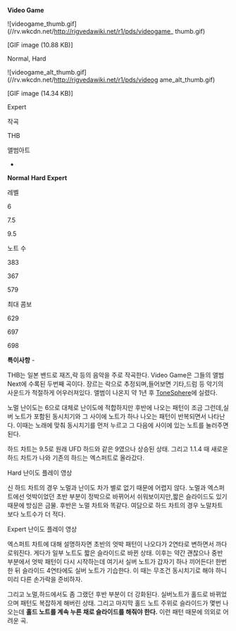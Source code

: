 **Video Game**

![videogame_thumb.gif](//rv.wkcdn.net/http://rigvedawiki.net/r1/pds/videogame_
thumb.gif)

[GIF image (10.88 KB)]

Normal, Hard

![videogame_alt_thumb.gif](//rv.wkcdn.net/http://rigvedawiki.net/r1/pds/videog
ame_alt_thumb.gif)

[GIF image (14.34 KB)]

Expert

작곡

THB

앨범아트

-

**Normal**
**Hard**
**Expert**

레벨

6

7.5

9.5

노트 수

383

367

579

최대 콤보

629

697

698

**특이사항**
\-

  
THB는 일본 밴드로 재즈,락 등의 음악을 주로 작곡한다. Video Game은 그들의 앨범 Next에 수록된 두번째 곡이다. 장르는 락으로
추정되며,들어보면 기타,드럼 등 악기의 사운드가 적절하게 어우러져있다. 앨범이 나온지 약 1년 후 [ToneSphere](Tone%20Sphere.md)에 실렸다.

노멀 난이도는 6으로 대체로 난이도에 적합하지만 후반에 나오는 패턴이 조금 그런데,실버 노트가 포함된 동시치기와 그 사이에 노트가 하나
나오는 패턴이 반복되면서 나타난다. 이때는 노래에 맞춰 동시치기를 먼저 누르고 그 다음에 사이에 있는 노트를 눌러주면 된다.

하드 차트는 9.5로 원래 UFD 하드와 같은 9였으나 상승된 상태. 그리고 1.1.4 때 새로운 하드 차트가 나와 기존의 하드는 엑스퍼트로
올라갔다.

  

Hard 난이도 플레이 영상

  

신 하드 차트의 경우 노멀과 난이도 차가 별로 없기 때문에 어렵지 않다. 노멀과 엑스퍼트에선 엇박이었던 초반 부분이 정박으로 바뀌어서
쉬워보이지만,짧은 슬라이드도 있기 때문에 방심은 금물. 후반은 노멀 차트와 똑같다. 여담으로 하드 차트의 경우 노말차트 보다 노트수가 더
적다.

  

  

Expert 난이도 플레이 영상

  

엑스퍼트 차트에 대해 설명하자면 초반의 엇박 패턴이 나오다가 2연타로 변하면서 까다로워진다. 게다가 일부 노트도 짧은 슬라이드로 바뀐 상태.
이후는 약간 괜찮으나 중반 부분에서 엇박 패턴이 다시 시작하는데 여기서 실버 노트가 갑자기 하나 끼어든다! 한번 한 뒤 슬라이드 4연타에도
실버 노트가 기습한다. 이 때는 무조건 동시치기로 해야 하니 미리 다른 손가락을 준비하자.

  

그리고 노멀,하드에서도 좀 그랬던 후반 부분이 더 강화된다. 실버노트가 홀드로 바뀌었으며 패턴도 복잡하게 해버린 상태. 그리고 마지막 홀드
노트 주위로 슬라이드가 몇번 나오는데 **홀드 노트를 계속 누른 채로 슬라이드를 해줘야 한다.** 이런 패턴 때문에 의외로 어려운 곡.

